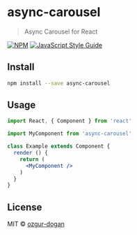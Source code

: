 # async-carousel

> Async Carousel for React

[![NPM](https://img.shields.io/npm/v/async-carousel.svg)](https://www.npmjs.com/package/async-carousel) [![JavaScript Style Guide](https://img.shields.io/badge/code_style-standard-brightgreen.svg)](https://standardjs.com)

## Install

```bash
npm install --save async-carousel
```

## Usage

```jsx
import React, { Component } from 'react'

import MyComponent from 'async-carousel'

class Example extends Component {
  render () {
    return (
      <MyComponent />
    )
  }
}
```

## License

MIT © [ozgur-dogan](https://github.com/ozgur-dogan)
